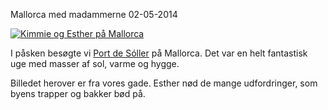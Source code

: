 Mallorca med madammerne
02-05-2014

[![Kimmie og Esther på Mallorca](http://static.logiskhave.dk/20140318_esther+kimmie_paa_mallorca@2x.jpg)](http://static.logiskhave.dk/20140318_esther+kimmie_paa_mallorca.jpg)

I påsken besøgte vi [Port de Sóller](https://goo.gl/maps/5e0Vk) på Mallorca. Det var en helt fantastisk uge med masser af sol, varme og hygge. <i class="fa fa-plane"></i> 

Billedet herover er fra vores gade. Esther nød de mange udfordringer, som byens trapper og bakker bød på.
